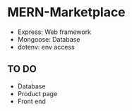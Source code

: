 # MERN-Marketplace
- Express: Web framework
- Mongoose: Database
- dotenv: env access

## TO DO
- Database
- Product page
- Front end